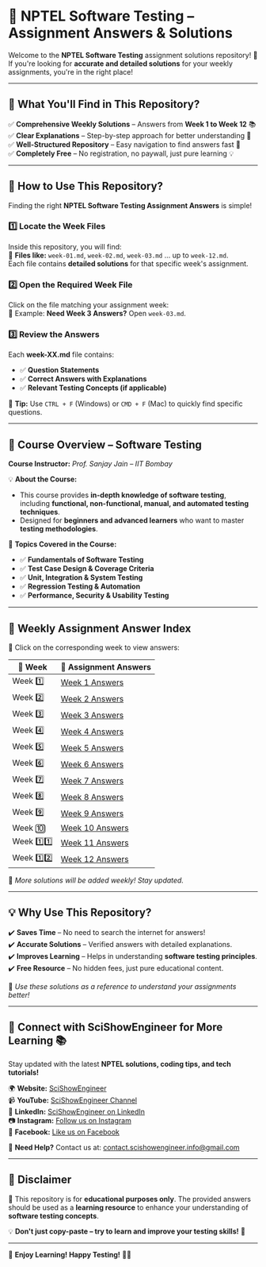 # 🚀 NPTEL Software Testing – Assignment Answers & Solutions

Welcome to the **NPTEL Software Testing** assignment solutions repository! 🎉  
If you're looking for **accurate and detailed solutions** for your weekly assignments, you're in the right place!  

---

## 🎯 What You'll Find in This Repository?
✅ **Comprehensive Weekly Solutions** – Answers from **Week 1 to Week 12** 📚  
✅ **Clear Explanations** – Step-by-step approach for better understanding 📝  
✅ **Well-Structured Repository** – Easy navigation to find answers fast 🚀  
✅ **Completely Free** – No registration, no paywall, just pure learning 💡  

---

## 📌 How to Use This Repository?  
Finding the right **NPTEL Software Testing Assignment Answers** is simple!  

### 1️⃣ **Locate the Week Files**  
Inside this repository, you will find:  
📂 **Files like:** `week-01.md`, `week-02.md`, `week-03.md` ... up to `week-12.md`.  
Each file contains **detailed solutions** for that specific week's assignment.  

### 2️⃣ **Open the Required Week File**  
Click on the file matching your assignment week:  
📌 Example: **Need Week 3 Answers?** Open `week-03.md`.  

### 3️⃣ **Review the Answers**  
Each **week-XX.md** file contains:  
- ✅ **Question Statements**  
- ✅ **Correct Answers with Explanations**  
- ✅ **Relevant Testing Concepts (if applicable)**  

📝 **Tip:** Use `CTRL + F` (Windows) or `CMD + F` (Mac) to quickly find specific questions.  

---

## 📜 Course Overview – Software Testing
**Course Instructor:** *Prof. Sanjay Jain – IIT Bombay*  

💡 **About the Course:**  
- This course provides **in-depth knowledge of software testing**, including **functional, non-functional, manual, and automated testing techniques**.  
- Designed for **beginners and advanced learners** who want to master **testing methodologies**.  

📌 **Topics Covered in the Course:**  
- ✅ **Fundamentals of Software Testing**  
- ✅ **Test Case Design & Coverage Criteria**  
- ✅ **Unit, Integration & System Testing**  
- ✅ **Regression Testing & Automation**  
- ✅ **Performance, Security & Usability Testing**  

---

## 📌 Weekly Assignment Answer Index  
📂 Click on the corresponding week to view answers:  

| 📅 **Week** | 🔗 **Assignment Answers** |
|------------|--------------------------|
| Week 1️⃣  | [Week 1 Answers](week-01.md) |
| Week 2️⃣  | [Week 2 Answers](week-02.md) |
| Week 3️⃣  | [Week 3 Answers](week-03.md) |
| Week 4️⃣  | [Week 4 Answers](week-04.md) |
| Week 5️⃣  | [Week 5 Answers](week-05.md) |
| Week 6️⃣  | [Week 6 Answers](week-06.md) |
| Week 7️⃣  | [Week 7 Answers](week-07.md) |
| Week 8️⃣  | [Week 8 Answers](week-08.md) |
| Week 9️⃣  | [Week 9 Answers](week-09.md) |
| Week 🔟  | [Week 10 Answers](week-10.md) |
| Week 1️⃣1️⃣ | [Week 11 Answers](week-11.md) |
| Week 1️⃣2️⃣ | [Week 12 Answers](week-12.md) |

📌 *More solutions will be added weekly! Stay updated.*  

---

## 💡 Why Use This Repository?
✔️ **Saves Time** – No need to search the internet for answers!  
✔️ **Accurate Solutions** – Verified answers with detailed explanations.  
✔️ **Improves Learning** – Helps in understanding **software testing principles**.  
✔️ **Free Resource** – No hidden fees, just pure educational content.  

📌 *Use these solutions as a reference to understand your assignments better!*  

---

## 🔗 Connect with SciShowEngineer for More Learning 📚
Stay updated with the latest **NPTEL solutions, coding tips, and tech tutorials!**  

🌍 **Website:** [SciShowEngineer](https://scishowengineer.com/)  
📹 **YouTube:** [SciShowEngineer Channel](https://www.youtube.com/@scishowengineer_)  
💼 **LinkedIn:** [SciShowEngineer on LinkedIn](https://www.linkedin.com/company/scishowengineer/)  
📷 **Instagram:** [Follow us on Instagram](https://www.instagram.com/scishowengineer/)  
📘 **Facebook:** [Like us on Facebook](https://www.facebook.com/SciShowEngineer/)  

📩 **Need Help?** Contact us at: [contact.scishowengineer.info@gmail.com](mailto:contact.scishowengineer.info@gmail.com)  

---

## 📢 **Disclaimer**  
🚨 This repository is for **educational purposes only**. The provided answers should be used as a **learning resource** to enhance your understanding of **software testing concepts**.  

💡 **Don't just copy-paste – try to learn and improve your testing skills!** 🚀  

---

🌟 **Enjoy Learning! Happy Testing!** 🧪🔥  
